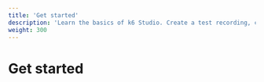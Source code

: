 ```yaml
---
title: 'Get started'
description: 'Learn the basics of k6 Studio. Create a test recording, configure a test generator, and run a test script'
weight: 300
---
```


# Get started
